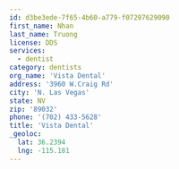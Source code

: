 ```yaml
---
id: d3be3ede-7f65-4b60-a779-f07297629090
first_name: Nhan
last_name: Truong
license: DDS
services:
  - dentist
category: dentists
org_name: 'Vista Dental'
address: '3960 W.Craig Rd'
city: 'N. Las Vegas'
state: NV
zip: '89032'
phone: '(702) 433-5628'
title: 'Vista Dental'
_geoloc:
  lat: 36.2394
  lng: -115.181
---
```

